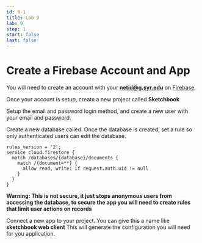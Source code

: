 ```yaml
---
id: 9-1
title: Lab 9
lab: 9
step: 1
start: false
last: false
---
```


# Create a Firebase Account and App

You will need to create an account with your **netid@g.syr.edu** on [Firebase](https://firebase.google.com/).

Once your account is setup, create a new project called **Sketchbook**

Setup the email and password login method, and create a new user with your email and password.

Create a new database called. Once the database is created, set a rule so only authenticated users can edit the database.

```
rules_version = '2';
service cloud.firestore {
  match /databases/{database}/documents {
    match /{document=**} {
      allow read, write: if request.auth.uid != null
    }
  }
}
```

**Warning: This is not secure, it just stops anonymous users from accessing the database, to secure the app you will need to create rules that limit user actions on records**

Connect a new app to your project. You can give this a name like **sketchbook web client** This will generate the configuration you will need for you application.

